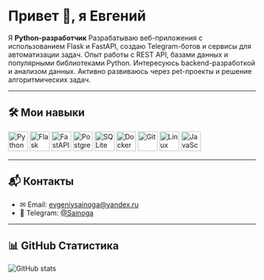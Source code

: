 # Привет 👋, я Евгений  

Я **Python-разработчик** Разрабатываю веб-приложения с использованием Flask и FastAPI, создаю Telegram-ботов и сервисы для автоматизации задач. Опыт работы с REST API, базами данных и популярными библиотеками Python. Интересуюсь backend-разработкой и анализом данных. Активно развиваюсь через pet-проекты и решение алгоритмических задач.


 

---

## 🛠️ Мои навыки

<p float="left">
  <img src="https://cdn.jsdelivr.net/gh/devicons/devicon/icons/python/python-original.svg" alt="Python" width="40"/>
  <img src="https://cdn.jsdelivr.net/gh/devicons/devicon/icons/flask/flask-original.svg" alt="Flask" width="40"/>
  <img src="https://cdn.jsdelivr.net/gh/devicons/devicon/icons/fastapi/fastapi-original.svg" alt="FastAPI" width="40"/>
  <img src="https://cdn.jsdelivr.net/gh/devicons/devicon/icons/postgresql/postgresql-original.svg" alt="PostgreSQL" width="40"/>
  <img src="https://cdn.jsdelivr.net/gh/devicons/devicon/icons/sqlite/sqlite-original.svg" alt="SQLite" width="40"/>
  <img src="https://cdn.jsdelivr.net/gh/devicons/devicon/icons/docker/docker-original.svg" alt="Docker" width="40"/>
  <img src="https://cdn.jsdelivr.net/gh/devicons/devicon/icons/git/git-original.svg" alt="Git" width="40"/>
  <img src="https://cdn.jsdelivr.net/gh/devicons/devicon/icons/linux/linux-original.svg" alt="Linux" width="40"/>
  <img src="https://cdn.jsdelivr.net/gh/devicons/devicon/icons/javascript/javascript-original.svg" alt="JavaScript" width="40"/>
</p>


---


## 📬 Контакты

- ✉ Email: evgeniysainoga@yandex.ru 
- 💬 Telegram: [@Sainoga](https://t.me/Sainoga)  

---

## 📊 GitHub Статистика

![GitHub stats](https://github-readme-stats.vercel.app/api?username=Sainoga&show_icons=true&theme=default)
